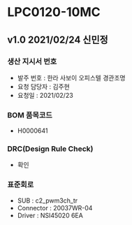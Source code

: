 # LPC0120-10MC

## v1.0 2021/02/24 신민정

### 생산 지시서 번호
* 발주 번호 : 한라 사보이 오피스텔 경관조명
* 요청 담당자 : 김주현
* 요청일 : 2021/02/23

###  BOM 품목코드
* H0000641

### DRC(Design Rule Check)
* 확인

### 표준회로
* SUB : c2_pwm3ch_tr
* Connector : 20037WR-04 
* Driver : NSI45020 6EA
